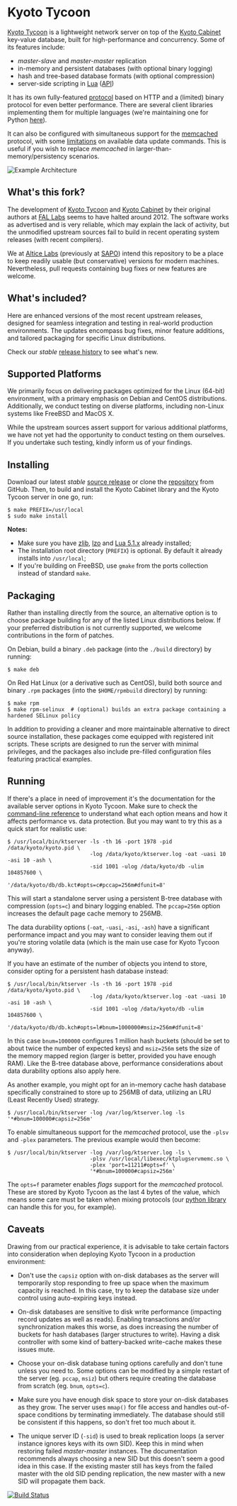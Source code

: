 Kyoto Tycoon
============

[Kyoto Tycoon](http://alticelabs.github.io/kyoto/kyototycoon/doc/) is a lightweight network server on top of the [Kyoto Cabinet](http://alticelabs.github.io/kyoto/kyotocabinet/doc/) key-value database, built for high-performance and concurrency. Some of its features include:

  * _master-slave_ and _master-master_ replication
  * in-memory and persistent databases (with optional binary logging)
  * hash and tree-based database formats (with optional compression)
  * server-side scripting in [Lua](http://www.lua.org/) ([API](http://alticelabs.github.io/kyoto/kyototycoon/doc/luadoc/))

It has its own fully-featured [protocol](http://alticelabs.github.io/kyoto/kyototycoon/doc/spex.html#protocol) based on HTTP and a (limited) binary protocol for even better performance. There are several client libraries implementing them for multiple languages (we're maintaining one for Python [here](https://github.com/alticelabs/python-kyototycoon-ng)).

It can also be configured with simultaneous support for the [memcached](http://www.memcached.org/) protocol, with some [limitations](http://alticelabs.github.io/kyoto/kyototycoon/doc/spex.html#tips_pluggableserver) on available data update commands. This is useful if you wish to replace _memcached_ in larger-than-memory/persistency scenarios.

![Example Architecture](https://raw.githubusercontent.com/alticelabs/kyoto/master/example.png)

What's this fork?
-----------------

The development of [Kyoto Tycoon](http://alticelabs.github.io/kyoto/kyototycoon/doc/) and [Kyoto Cabinet](http://alticelabs.github.io/kyoto/kyotocabinet/doc/) by their original authors at [FAL Labs](http://fallabs.com/) seems to have halted around 2012. The software works as advertised and is very reliable, which may explain the lack of activity, but the unmodified upstream sources fail to build in recent operating system releases (with recent compilers).

We at [Altice Labs](http://www.alticelabs.com/) (previously at [SAPO](http://www.sapo.pt/)) intend this repository to be a place to keep readily usable (but conservative) versions for modern machines. Nevertheless, pull requests containing bug fixes or new features are welcome.

What's included?
----------------

Here are enhanced versions of the most recent upstream releases, designed for seamless integration and testing in real-world production environments. The updates encompass bug fixes, minor feature additions, and tailored packaging for specific Linux distributions.

Check our _stable_ [release history](https://github.com/alticelabs/kyoto/releases) to see what's new.

Supported Platforms
-------------------

We primarily focus on delivering packages optimized for the Linux (64-bit) environment, with a primary emphasis on Debian and CentOS distributions. Additionally, we conduct testing on diverse platforms, including non-Linux systems like FreeBSD and MacOS X.

While the upstream sources assert support for various additional platforms, we have not yet had the opportunity to conduct testing on them ourselves. If you undertake such testing, kindly inform us of your findings.

Installing
----------

Download our latest _stable_ [source release](https://github.com/alticelabs/kyoto/releases/latest) or clone the [repository](https://github.com/alticelabs/kyoto) from GitHub. Then, to build and install the Kyoto Cabinet library and the Kyoto Tycoon server in one go, run:

    $ make PREFIX=/usr/local
    $ sudo make install

**Notes:**

  * Make sure you have [zlib](http://www.zlib.net/), [lzo](http://www.oberhumer.com/opensource/lzo/) and [Lua 5.1.x](http://www.lua.org/versions.html#5.1) already installed;
  * The installation root directory (`PREFIX`) is optional. By default it already installs into `/usr/local`;
  * If you're building on FreeBSD, use `gmake` from the ports collection instead of standard `make`.

Packaging
---------

Rather than installing directly from the source, an alternative option is to choose package building for any of the listed Linux distributions below. If your preferred distribution is not currently supported, we welcome contributions in the form of patches.

On Debian, build a binary `.deb` package (into the `./build` directory) by running:

    $ make deb

On Red Hat Linux (or a derivative such as CentOS), build both source and binary `.rpm` packages (into the `$HOME/rpmbuild` directory) by running:

    $ make rpm
    $ make rpm-selinux  # (optional) builds an extra package containing a hardened SELinux policy

In addition to providing a cleaner and more maintainable alternative to direct source installation, these packages come equipped with registered init scripts. These scripts are designed to run the server with minimal privileges, and the packages also include pre-filled configuration files featuring practical examples.

Running
-------

If there's a place in need of improvement it's the documentation for the available server options in Kyoto Tycoon. Make sure to check the [command-line reference](http://alticelabs.github.io/kyoto/kyototycoon/doc/command.html#ktserver) to understand what each option means and how it affects performance vs. data protection. But you may want to try this as a quick start for realistic use:

    $ /usr/local/bin/ktserver -ls -th 16 -port 1978 -pid /data/kyoto/kyoto.pid \
                              -log /data/kyoto/ktserver.log -oat -uasi 10 -asi 10 -ash \
                              -sid 1001 -ulog /data/kyoto/db -ulim 104857600 \
                              '/data/kyoto/db/db.kct#opts=c#pccap=256m#dfunit=8'

This will start a standalone server using a persistent B-tree database with compression (`opts=c`) and binary logging enabled. The `pccap=256m` option increases the default page cache memory to 256MB.

The data durability options (`-oat`, `-uasi`, `-asi`, `-ash`) have a significant performance impact and you may want to consider leaving them out if you're storing volatile data (which is the main use case for Kyoto Tycoon anyway).

If you have an estimate of the number of objects you intend to store, consider opting for a persistent hash database instead:

    $ /usr/local/bin/ktserver -ls -th 16 -port 1978 -pid /data/kyoto/kyoto.pid \
                              -log /data/kyoto/ktserver.log -oat -uasi 10 -asi 10 -ash \
                              -sid 1001 -ulog /data/kyoto/db -ulim 104857600 \
                              '/data/kyoto/db/db.kch#opts=l#bnum=1000000#msiz=256m#dfunit=8'

In this case `bnum=1000000` configures 1 million hash buckets (should be set to about twice the number of expected keys) and `msiz=256m` sets the size of the memory mapped region (larger is better, provided you have enough RAM). Like the B-tree database above, performance considerations about data durability options also apply here.

As another example, you might opt for an in-memory cache hash database specifically constrained to store up to 256MB of data, utilizing an LRU (Least Recently Used) strategy.

    $ /usr/local/bin/ktserver -log /var/log/ktserver.log -ls '*#bnum=100000#capsiz=256m'

To enable simultaneous support for the _memcached_ protocol, use the `-plsv` and `-plex` parameters. The previous example would then become:

    $ /usr/local/bin/ktserver -log /var/log/ktserver.log -ls \
                              -plsv /usr/local/libexec/ktplugservmemc.so \
                              -plex 'port=11211#opts=f' \
                              '*#bnum=100000#capsiz=256m'

The `opts=f` parameter enables _flags_ support for the _memcached_ protocol. These are stored by Kyoto Tycoon as the last 4 bytes of the value, which means some care must be taken when mixing protocols (our [python library](https://github.com/alticelabs/python-kyototycoon-ng#memcache-enabled-servers) can handle this for you, for example).

Caveats
-------

Drawing from our practical experience, it is advisable to take certain factors into consideration when deploying Kyoto Tycoon in a production environment:

  * Don't use the `capsiz` option with on-disk databases as the server will temporarily stop responding to free up space when the maximum capacity is reached. In this case, try to keep the database size under control using auto-expiring keys instead.

  * On-disk databases are sensitive to disk write performance (impacting record updates as well as reads). Enabling transactions and/or synchronization makes this worse, as does increasing the number of buckets for hash databases (larger structures to write). Having a disk controller with some kind of battery-backed write-cache makes these issues mute.

  * Choose your on-disk database tuning options carefully and don't tune unless you need to. Some options can be modified by a simple restart of the server (eg. `pccap`, `msiz`) but others require creating the database from scratch (eg. `bnum`, `opts=c`).

  * Make sure you have enough disk space to store your on-disk databases as they grow. The server uses `mmap()` for file access and handles out-of-space conditions by terminating immediately. The database should still be consistent if this happens, so don't fret too much about it.

  * The unique server ID (`-sid`) is used to break replication loops (a server instance ignores keys with its own SID). Keep this in mind when restoring failed _master-master_ instances. The documentation recommends always choosing a new SID but this doesn't seem a good idea in this case. If the existing master still has keys from the failed master with the old SID pending replication, the new master with a new SID will propagate them back.


[![Build Status](https://travis-ci.org/alticelabs/kyoto.svg?branch=master)](https://travis-ci.org/alticelabs/kyoto)
